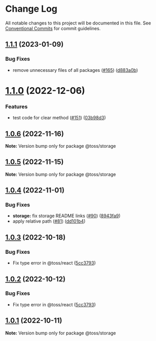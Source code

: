 # Change Log

All notable changes to this project will be documented in this file.
See [Conventional Commits](https://conventionalcommits.org) for commit guidelines.

## [1.1.1](https://github.com/toss/slash/compare/@toss/storage@1.1.0...@toss/storage@1.1.1) (2023-01-09)


### Bug Fixes

* remove unnecessary files of all packages ([#165](https://github.com/toss/slash/issues/165)) ([d883a0b](https://github.com/toss/slash/commit/d883a0b2aebdbc2ca39c67902cec754c63921dfe))





# [1.1.0](https://github.com/toss/slash/compare/@toss/storage@1.0.6...@toss/storage@1.1.0) (2022-12-06)


### Features

* test code for clear method ([#151](https://github.com/toss/slash/issues/151)) ([03b98d3](https://github.com/toss/slash/commit/03b98d38d51cdf859b872f3cce78a3b3cc8d4486))





## [1.0.6](https://github.com/toss/slash/compare/@toss/storage@1.0.5...@toss/storage@1.0.6) (2022-11-16)

**Note:** Version bump only for package @toss/storage





## [1.0.5](https://github.com/toss/slash/compare/@toss/storage@1.0.4...@toss/storage@1.0.5) (2022-11-15)

**Note:** Version bump only for package @toss/storage





## [1.0.4](https://github.com/toss/slash/compare/@toss/storage@1.0.3...@toss/storage@1.0.4) (2022-11-01)


### Bug Fixes

* **storage:** fix storage README links ([#90](https://github.com/toss/slash/issues/90)) ([8943fa9](https://github.com/toss/slash/commit/8943fa95eb99a02980742f5d209a15965deeea2b))
* apply relative path ([#81](https://github.com/toss/slash/issues/81)) ([dd101b4](https://github.com/toss/slash/commit/dd101b4b727bfd0b120e9f0a24e7321aceb547bf))





## [1.0.3](https://github.com/toss/slash/compare/@toss/storage@1.0.1...@toss/storage@1.0.3) (2022-10-18)


### Bug Fixes

* Fix type error in @toss/react ([5cc3793](https://github.com/toss/slash/commit/5cc37936e8739204f32f9f50ee61570b758343f8))





## [1.0.2](https://github.com/toss/slash/compare/@toss/storage@1.0.1...@toss/storage@1.0.2) (2022-10-12)


### Bug Fixes

* Fix type error in @toss/react ([5cc3793](https://github.com/toss/slash/commit/5cc37936e8739204f32f9f50ee61570b758343f8))





## [1.0.1](https://github.com/toss/slash/compare/@toss/storage@1.0.0...@toss/storage@1.0.1) (2022-10-11)

**Note:** Version bump only for package @toss/storage
